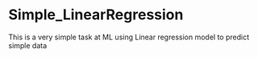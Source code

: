 # Simple_LinearRegression
This is a very simple task at ML using Linear regression model to predict simple data 
